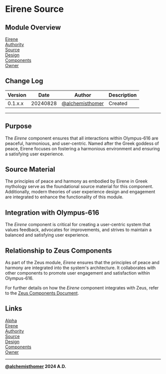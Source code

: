 # Eirene Source

## Module Overview
[Eirene](README.md)  
[Authority](../zeus/zeus.components.md)  
[Source](eirene.source.md)  
[Design](eirene.design.md)  
[Components](eirene.components.md)  
[Owner](https://github.com/alchemisthomer)  

## Change Log

| Version   | Date       | Author                                                   | Description   |
|-----------|------------|----------------------------------------------------------|---------------|
| 0.1.x.x   | 20240828   | [@alchemisthomer](https://github.com/alchemisthomer)     | Created       

---

## Purpose

The *Eirene* component ensures that all interactions within Olympus-616 are peaceful, harmonious, and user-centric. Named after the Greek goddess of peace, Eirene focuses on fostering a harmonious environment and ensuring a satisfying user experience.

## Source Material

The principles of peace and harmony as embodied by Eirene in Greek mythology serve as the foundational source material for this component. Additionally, modern theories of user experience design and engagement are integrated to enhance the functionality of this module.

## Integration with Olympus-616

The *Eirene* component is critical for creating a user-centric system that values feedback, advocates for improvements, and strives to maintain a balanced and satisfying user experience.

## Relationship to Zeus Components

As part of the Zeus module, *Eirene* ensures that the principles of peace and harmony are integrated into the system's architecture. It collaborates with other components to promote user engagement and satisfaction within Olympus-616.

For further details on how the *Eirene* component integrates with Zeus, refer to the [Zeus Components Document](../zeus/zeus.components.md).

## Links
[Alpha](../../README.md)  
[Eirene](README.md)  
[Authority](https://github.com/alchemisthomer)  
[Source](eirene.source.md)  
[Design](eirene.design.md)  
[Components](eirene.components.md)  
[Owner](https://github.com/alchemisthomer)
***
**[@alchemisthomer](https://github.com/alchemisthomer)
2024 A.D.**
